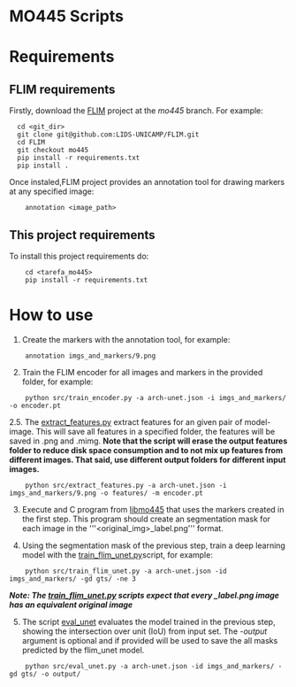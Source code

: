 # MO445 Scripts

# Requirements

## FLIM requirements

Firstly, download the [FLIM](https://github.com/LIDS-UNICAMP/FLIM/tree/mo445) project at the *mo445* branch. For example:

```
  cd <git_dir>
  git clone git@github.com:LIDS-UNICAMP/FLIM.git
  cd FLIM
  git checkout mo445
  pip install -r requirements.txt
  pip install .
```


Once instaled,FLIM project provides an annotation tool for drawing markers at any specified image:

```
    annotation <image_path>
```

## This project requirements

To install this project requirements do:
```
    cd <tarefa_mo445>
    pip install -r requirements.txt
```


# How to use


1. Create the markers with the annotation tool, for example:

```
    annotation imgs_and_markers/9.png
```

2. Train the FLIM encoder for all images and markers in the provided folder, for example:

```
    python src/train_encoder.py -a arch-unet.json -i imgs_and_markers/ -o encoder.pt
```

2.5. The [extract_features.py](src/extract_features.py) extract features for an given pair of model-image. This will save all features in a specified folder, the features will be saved in .png and .mimg. **Note that the script will erase the output features folder to reduce disk space consumption and to not mix up features from different images. That said, use different output folders for different input images.**

```
    python src/extract_features.py -a arch-unet.json -i imgs_and_markers/9.png -o features/ -m encoder.pt

```


3. Execute and C program from [libmo445](libmo445.tar.bz2) that uses the markers created in the first step. This program should create an segmentation mask for each image in the '''<original_img>_label.png''' format.


4. Using the segmentation mask of the previous step, train a deep learning model with the [train_flim_unet.py](src/train_flim_unet.py)script, for example:  
```
    python src/train_flim_unet.py -a arch-unet.json -id imgs_and_markers/ -gd gts/ -ne 3
```

***Note: The [train_flim_unet.py](src/train_flim_unet.py) scripts expect that every _label.png image has an equivalent original image***

5. The script [eval_unet](src/eval_unet.py) evaluates the model trained in the previous step, showing the intersection over unit (IoU) from input set. The *-output* argument is optional and if provided will be used to save the all masks predicted by the flim_unet model.


```
    python src/eval_unet.py -a arch-unet.json -id imgs_and_markers/ -gd gts/ -o output/
```

